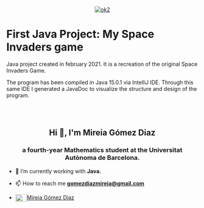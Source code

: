 <center>
  <a href="https://ibb.co/3vkGVck"><img src="https://i.ibb.co/w7Y384Y/ok2.png" alt="ok2" border="0" class="center"></a>
</center>

# First Java Project: My Space Invaders game

Java project created in february 2021. It is a recreation of the original Space Invaders Game. 

The program has been compiled in Java 15.0.1 via IntelliJ IDE.
Through this same IDE I generated a JavaDoc to visualize the structure and design of the program.


<br>
<br>

<h2 align="center">Hi 👋, I'm Mireia Gómez Diaz</h2>
<h3 align="center">a fourth-year Mathematics student at the Universitat Autònoma de Barcelona.</h3>

- 🌱 I’m currently working with **Java.**

- 📫 How to reach me **gomezdiazmireia@gmail.com**

- <a href="https://www.linkedin.com/in/mireia-gómez-diaz-4322221b0/" target="blank"><img align="center" src="https://cdn.jsdelivr.net/npm/simple-icons@3.0.1/icons/linkedin.svg" alt="Mireia Gómez Diaz" height="20" width="30" />Mireia Gómez Diaz</a> 
